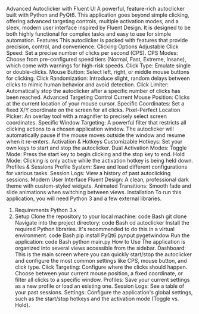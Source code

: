 Advanced Autoclicker with Fluent UI
A powerful, feature-rich autoclicker built with Python and PyQt6. This application goes beyond simple clicking, offering advanced targeting controls, multiple activation modes, and a sleek, modern user interface inspired by Fluent Design.
It is designed to be both highly functional for complex tasks and easy to use for simple automation.
Features
This autoclicker is packed with features that provide precision, control, and convenience.
Clicking Options
Adjustable Click Speed: Set a precise number of clicks per second (CPS).
CPS Modes: Choose from pre-configured speed tiers (Normal, Fast, Extreme, Insane), which come with warnings for high-risk speeds.
Click Type: Emulate single or double-clicks.
Mouse Button: Select left, right, or middle mouse buttons for clicking.
Click Randomization: Introduce slight, random delays between clicks to mimic human behavior and avoid detection.
Click Limiter: Automatically stop the autoclicker after a specific number of clicks has been reached.
Advanced Targeting Control
Current Mouse Position: Clicks at the current location of your mouse cursor.
Specific Coordinates: Set a fixed X/Y coordinate on the screen for all clicks.
Pixel-Perfect Location Picker: An overlay tool with a magnifier to precisely select screen coordinates.
Specific Window Targeting: A powerful filter that restricts all clicking actions to a chosen application window. The autoclicker will automatically pause if the mouse moves outside the window and resume when it re-enters.
Activation & Hotkeys
Customizable Hotkeys: Set your own keys to start and stop the autoclicker.
Dual Activation Modes:
Toggle Mode: Press the start key to begin clicking and the stop key to end.
Hold Mode: Clicking is only active while the activation hotkey is being held down.
Profiles & Sessions
Profile System: Save and load different configurations for various tasks.
Session Logs: View a history of past autoclicking sessions.
Modern User Interface
Fluent Design: A clean, professional dark theme with custom-styled widgets.
Animated Transitions: Smooth fade and slide animations when switching between views.
Installation
To run this application, you will need Python 3 and a few external libraries.
1. Requirements
Python 3.x
2. Setup
Clone the repository to your local machine:
code
Bash
git clone <your-repository-url>
Navigate into the project directory:
code
Bash
cd autoclicker
Install the required Python libraries. It's recommended to do this in a virtual environment.
code
Bash
pip install PyQt6 pynput pygetwindow
Run the application:
code
Bash
python main.py
How to Use
The application is organized into several views accessible from the sidebar.
Dashboard: This is the main screen where you can quickly start/stop the autoclicker and configure the most common settings like CPS, mouse button, and click type.
Click Targeting: Configure where the clicks should happen. Choose between your current mouse position, a fixed coordinate, or filter all clicks to a specific window.
Profiles: Save your current settings as a new profile or load an existing one.
Session Logs: See a table of your past sessions.
Settings: Configure the application's global settings, such as the start/stop hotkeys and the activation mode (Toggle vs. Hold).
